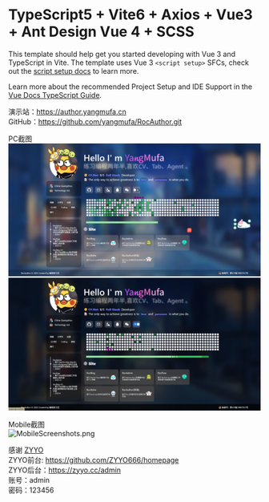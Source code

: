 # TypeScript5 + Vite6 + Axios + Vue3 + Ant Design Vue 4 + SCSS

This template should help get you started developing with Vue 3 and TypeScript in Vite. The template uses Vue 3 `<script setup>` SFCs, check out the [script setup docs](https://v3.vuejs.org/api/sfc-script-setup.html#sfc-script-setup) to learn more.

Learn more about the recommended Project Setup and IDE Support in the [Vue Docs TypeScript Guide](https://vuejs.org/guide/typescript/overview.html#project-setup).

  
演示站：https://author.yangmufa.cn  
GitHub：https://github.com/yangmufa/RocAuthor.git  
  
PC截图  
![PcScreenshots.png](src/assets/img/PcScreenshots.png)  
![PcScreenshotsDark.png](src/assets/img/PcScreenshotsDark.png)  
  
Mobile截图  
![MobileScreenshots.png](src/assets/img/MobileScreenshots.png)  
  
感谢 [ZYYO](https://github.com/ZYYO666)  
ZYYO前台: https://github.com/ZYYO666/homepage  
ZYYO后台：https://zyyo.cc/admin  
账号：admin  
密码：123456  
